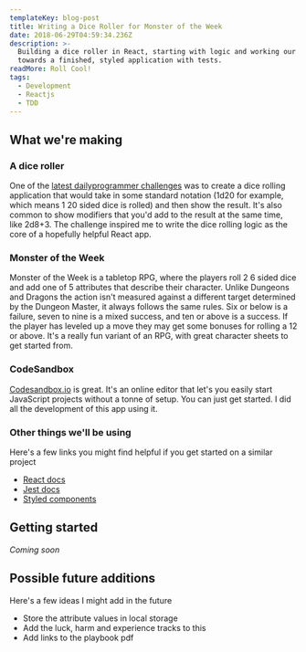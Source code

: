 ```yaml
---
templateKey: blog-post
title: Writing a Dice Roller for Monster of the Week
date: 2018-06-29T04:59:34.236Z
description: >-
  Building a dice roller in React, starting with logic and working our way
  towards a finished, styled application with tests.
readMore: Roll Cool!
tags:
  - Development
  - Reactjs
  - TDD
---
```

## What we're making

### A dice roller
One of the [latest dailyprogrammer challenges](https://www.reddit.com/r/dailyprogrammer/comments/8s0cy1/20180618_challenge_364_easy_create_a_dice_roller/) was to create a dice rolling application that would take in some standard notation (1d20 for example, which means 1 20 sided dice is rolled) and then show the result. It's also common to show modifiers that you'd add to the result at the same time, like 2d8+3. The challenge inspired me to write the dice rolling logic as the core of a hopefully helpful React app.

### Monster of the Week
Monster of the Week is a tabletop RPG, where the players roll 2 6 sided dice and add one of 5 attributes that describe their character. Unlike Dungeons and Dragons the action isn't measured against a different target determined by the Dungeon Master, it always follows the same rules. Six or below is a failure, seven to nine is a mixed success, and ten or above is a success. If the player has leveled up a move they may get some bonuses for rolling a 12 or above. It's a really fun variant of an RPG, with great character sheets to get started from.

### CodeSandbox
[Codesandbox.io](https://codesandbox.io) is great. It's an online editor that let's you easily start JavaScript projects without a tonne of setup. You can just get started. I did all the development of this app using it.

### Other things we'll be using
Here's a few links you might find helpful if you get started on a similar project
- [React docs](https://reactjs.org/)
- [Jest docs](http://jestjs.io/)
- [Styled components](https://www.styled-components.com/)

## Getting started
_Coming soon_

## Possible future additions
Here's a few ideas I might add in the future
- Store the attribute values in local storage
- Add the luck, harm and experience tracks to this
- Add links to the playbook pdf
